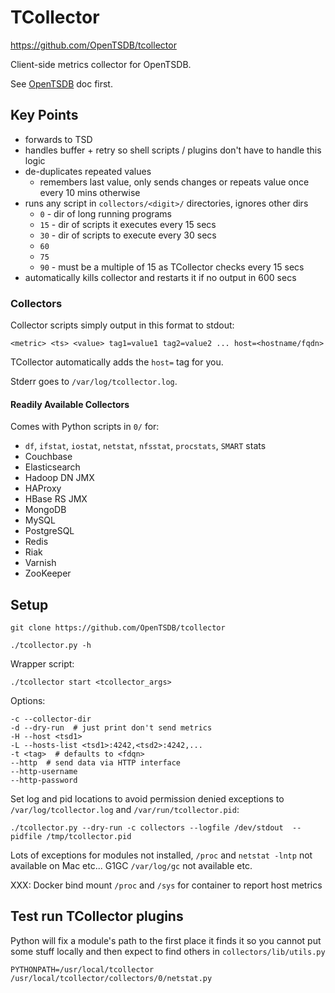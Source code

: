 # TCollector

<https://github.com/OpenTSDB/tcollector>

Client-side metrics collector for OpenTSDB.

See [OpenTSDB](opentsdb.md) doc first.

<!-- INDEX_START -->
<!-- INDEX_END -->

## Key Points

- forwards to TSD
- handles buffer + retry so shell scripts / plugins don't have to handle this logic
- de-duplicates repeated values
  - remembers last value, only sends changes or repeats value once every 10 mins otherwise
- runs any script in `collectors/<digit>/` directories, ignores other dirs
  - `0` - dir of long running programs
  - `15` - dir of scripts it executes every 15 secs
  - `30` - dir of scripts to execute every 30 secs
  - `60`
  - `75`
  - `90` - must be a multiple of 15 as TCollector checks every 15 secs
- automatically kills collector and restarts it if no output in 600 secs

### Collectors

Collector scripts simply output in this format to stdout:

```none
<metric> <ts> <value> tag1=value1 tag2=value2 ... host=<hostname/fqdn>
```

TCollector automatically adds the `host=` tag for you.

Stderr goes to `/var/log/tcollector.log`.

#### Readily Available Collectors

Comes with Python scripts in `0/` for:

- `df`, `ifstat`, `iostat`, `netstat`, `nfsstat`, `procstats`, `SMART` stats
- Couchbase
- Elasticsearch
- Hadoop DN JMX
- HAProxy
- HBase RS JMX
- MongoDB
- MySQL
- PostgreSQL
- Redis
- Riak
- Varnish
- ZooKeeper

## Setup

```shell
git clone https://github.com/OpenTSDB/tcollector
```

```shell
./tcollector.py -h
```

Wrapper script:

```shell
./tcollector start <tcollector_args>
```

Options:

```none
-c --collector-dir
-d --dry-run  # just print don't send metrics
-H --host <tsd1>
-L --hosts-list <tsd1>:4242,<tsd2>:4242,...
-t <tag>  # defaults to <fdqn>
--http  # send data via HTTP interface
--http-username
--http-password
```

Set log and pid locations to avoid permission denied exceptions to `/var/log/tcollector.log`
and `/var/run/tcollector.pid`:

```shell
./tcollector.py --dry-run -c collectors --logfile /dev/stdout  --pidfile /tmp/tcollector.pid
```

Lots of exceptions for modules not installed, `/proc` and `netstat -lntp` not available on Mac etc...
G1GC `/var/log/gc` not available etc.

XXX: Docker bind mount `/proc` and `/sys` for container to report host metrics

## Test run TCollector plugins

Python will fix a module's path to the first place it finds it so you cannot put some stuff locally
and then expect to find others in `collectors/lib/utils.py`

```shell
PYTHONPATH=/usr/local/tcollector /usr/local/tcollector/collectors/0/netstat.py
```
